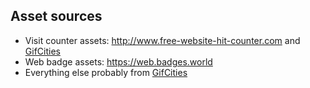 ## Asset sources
* Visit counter assets: http://www.free-website-hit-counter.com and [GifCities](https://gifcities.org/)
* Web badge assets: https://web.badges.world
* Everything else probably from [GifCities](https://gifcities.org/)